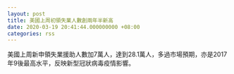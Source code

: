 ```yaml
---
layout: post
title: 美國上周初領失業人數創兩年半新高
date: 2020-03-19 20:41:44.000000000 +08:00
categories: rss
---
```


美國上周新申領失業援助人數加7萬人，達到28.1萬人，多過市場預期，亦是2017年9後最高水平，反映新型冠狀病毒疫情影響。
